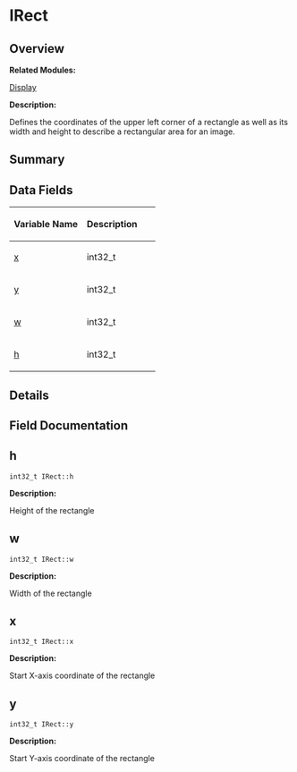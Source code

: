 # IRect<a name="EN-US_TOPIC_0000001055678096"></a>

## **Overview**<a name="section854565231093531"></a>

**Related Modules:**

[Display](display.md)

**Description:**

Defines the coordinates of the upper left corner of a rectangle as well as its width and height to describe a rectangular area for an image. 

## **Summary**<a name="section942855555093531"></a>

## Data Fields<a name="pub-attribs"></a>

<a name="table1402872039093531"></a>
<table><thead align="left"><tr id="row522497843093531"><th class="cellrowborder" valign="top" width="50%" id="mcps1.1.3.1.1"><p id="p127475768093531"><a name="p127475768093531"></a><a name="p127475768093531"></a>Variable Name</p>
</th>
<th class="cellrowborder" valign="top" width="50%" id="mcps1.1.3.1.2"><p id="p1775358077093531"><a name="p1775358077093531"></a><a name="p1775358077093531"></a>Description</p>
</th>
</tr>
</thead>
<tbody><tr id="row652928521093531"><td class="cellrowborder" valign="top" width="50%" headers="mcps1.1.3.1.1 "><p id="p1533994616093531"><a name="p1533994616093531"></a><a name="p1533994616093531"></a><a href="irect.md#ab6d24c10b73ac72c256423219cf8c08a">x</a></p>
</td>
<td class="cellrowborder" valign="top" width="50%" headers="mcps1.1.3.1.2 "><p id="p39922924093531"><a name="p39922924093531"></a><a name="p39922924093531"></a>int32_t </p>
</td>
</tr>
<tr id="row682068257093531"><td class="cellrowborder" valign="top" width="50%" headers="mcps1.1.3.1.1 "><p id="p251987766093531"><a name="p251987766093531"></a><a name="p251987766093531"></a><a href="irect.md#a08450275ada21813d3f3b073276ff5a7">y</a></p>
</td>
<td class="cellrowborder" valign="top" width="50%" headers="mcps1.1.3.1.2 "><p id="p323502377093531"><a name="p323502377093531"></a><a name="p323502377093531"></a>int32_t </p>
</td>
</tr>
<tr id="row1416513621093531"><td class="cellrowborder" valign="top" width="50%" headers="mcps1.1.3.1.1 "><p id="p803666904093531"><a name="p803666904093531"></a><a name="p803666904093531"></a><a href="irect.md#adf90bb2458e61fbd10ebc758c4d1bc76">w</a></p>
</td>
<td class="cellrowborder" valign="top" width="50%" headers="mcps1.1.3.1.2 "><p id="p723899173093531"><a name="p723899173093531"></a><a name="p723899173093531"></a>int32_t </p>
</td>
</tr>
<tr id="row1541719346093531"><td class="cellrowborder" valign="top" width="50%" headers="mcps1.1.3.1.1 "><p id="p1131435785093531"><a name="p1131435785093531"></a><a name="p1131435785093531"></a><a href="irect.md#a9136e1215b014e23afd9a53c677ecb0f">h</a></p>
</td>
<td class="cellrowborder" valign="top" width="50%" headers="mcps1.1.3.1.2 "><p id="p1671176675093531"><a name="p1671176675093531"></a><a name="p1671176675093531"></a>int32_t </p>
</td>
</tr>
</tbody>
</table>

## **Details**<a name="section440860930093531"></a>

## **Field Documentation**<a name="section1825185267093531"></a>

## h<a name="a9136e1215b014e23afd9a53c677ecb0f"></a>

```
int32_t IRect::h
```

 **Description:**

Height of the rectangle 

## w<a name="adf90bb2458e61fbd10ebc758c4d1bc76"></a>

```
int32_t IRect::w
```

 **Description:**

Width of the rectangle 

## x<a name="ab6d24c10b73ac72c256423219cf8c08a"></a>

```
int32_t IRect::x
```

 **Description:**

Start X-axis coordinate of the rectangle 

## y<a name="a08450275ada21813d3f3b073276ff5a7"></a>

```
int32_t IRect::y
```

 **Description:**

Start Y-axis coordinate of the rectangle 

